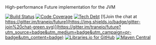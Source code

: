 High-performance Future implementation for the JVM

[![Build Status](https://travis-ci.org/traneio/future.svg?branch=master)](https://travis-ci.org/traneio/future)
[![Code Coverage](https://img.shields.io/sonar/http/sonarqube.com/io.trane.future:future-core/coverage.svg)](https://sonarqube.com/dashboard/index?id=io.trane.future%3Afuture)
[![Tech Debt](https://img.shields.io/sonar/http/sonarqube.com/io.trane.future:future-core/tech_debt.svg)](https://sonarqube.com/dashboard/index?id=io.trane.future%3Afuture)
[![Join the chat at https://gitter.im/traneio/future](https://img.shields.io/badge/gitter-join%20chat-green.svg)](https://gitter.im/traneio/future?utm_source=badge&utm_medium=badge&utm_campaign=pr-badge&utm_content=badge)
[![Libraries.io for GitHub](https://img.shields.io/librariesio/github/traneio/future.svg)](https://libraries.io/github/traneio/future)
[![Maven Central](https://maven-badges.herokuapp.com/maven-central/io.trane.future/future/badge.svg)](https://maven-badges.herokuapp.com/maven-central/io.trane.future/future)